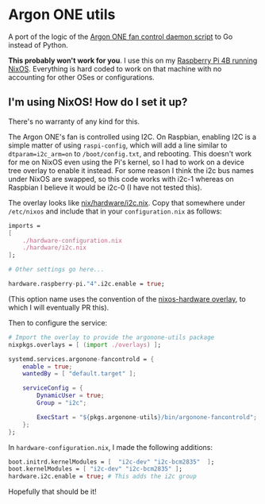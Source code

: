 # Argon ONE utils

A port of the logic of the [Argon ONE fan control daemon script](https://download.argon40.com/argon1.sh) to Go instead of Python.

**This probably won't work for you**. I use this on my [Raspberry Pi 4B running NixOS](https://mgdm.net/weblog/nixos-on-raspberry-pi-4/). Everything is hard coded to work on that machine with no accounting for other OSes or configurations.

## I'm using NixOS! How do I set it up?

There's no warranty of any kind for this.

The Argon ONE's fan is controlled using I2C. On Raspbian, enabling I2C is a simple matter of using `raspi-config`, which will add a line similar to `dtparam=i2c_arm=on` to `/boot/config.txt`, and rebooting. This doesn't work for me on NixOS even using the Pi's kernel, so I had to work on a device tree overlay to enable it instead. For some reason I think the i2c bus names under NixOS are swapped, so this code works with i2c-1 whereas on Raspbian I believe it would be i2c-0 (I have not tested this).

The overlay looks like [nix/hardware/i2c.nix](nix/hardware/i2c.nix). Copy that somewhere under `/etc/nixos` and include that in your `configuration.nix` as follows:

```nix
imports =
[
    ./hardware-configuration.nix
    ./hardware/i2c.nix
];

# Other settings go here...

hardware.raspberry-pi."4".i2c.enable = true;
```

(This option name uses the convention of the [nixos-hardware overlay](https://github.com/NixOS/nixos-hardware/), to which I will eventually PR this).

Then to configure the service:

```nix
# Import the overlay to provide the argonone-utils package
nixpkgs.overlays = [ (import ./overlays) ];

systemd.services.argonone-fancontrold = {
    enable = true;
    wantedBy = [ "default.target" ];

    serviceConfig = {
        DynamicUser = true;
        Group = "i2c";

        ExecStart = "${pkgs.argonone-utils}/bin/argonone-fancontrold";
    };
};
```

In `hardware-configuration.nix`, I made the following additions:

```nix
boot.initrd.kernelModules = [  "i2c-dev" "i2c-bcm2835"  ];
boot.kernelModules = [ "i2c-dev" "i2c-bcm2835" ];
hardware.i2c.enable = true; # This adds the i2c group
```

Hopefully that should be it!
